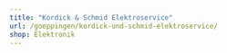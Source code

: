 ```yaml
---
title: "Kordick & Schmid Elektroservice"
url: /goeppingen/kordick-und-schmid-elektroservice/
shop: Elektronik
---
```

